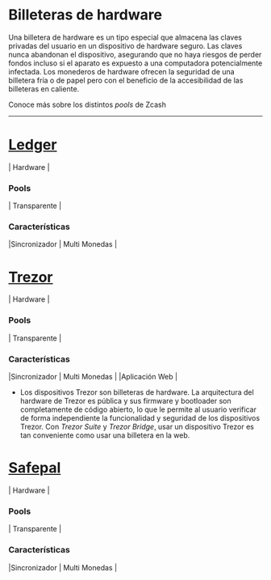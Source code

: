 # Billeteras de hardware #
Una billetera de hardware es un tipo especial que almacena las claves privadas del usuario en un dispositivo de hardware seguro. Las claves nunca abandonan el dispositivo, asegurando que no haya riesgos de perder fondos incluso si el aparato es expuesto a una computadora potencialmente infectada. Los monederos de hardware ofrecen la seguridad de una billetera fría o de papel pero con el beneficio de la accesibilidad de las billeteras en caliente.

Conoce más sobre los distintos _pools_ de Zcash 

---
# [Ledger](https://www.ledger.com/zcash-wallet) #
| Hardware |

### Pools ###
| Transparente |

### Características ###
|Sincronizador | Multi Monedas |

# [Trezor](https://wiki.trezor.io/Zcash_(ZEC)) #
| Hardware |

### Pools ###
| Transparente |

### Características ###
|Sincronizador | Multi Monedas | |Aplicación Web |
- Los dispositivos Trezor son billeteras de hardware. La arquitectura del hardware de Trezor es pública y sus firmware y bootloader son completamente de código abierto, lo que le permite al usuario verificar de forma independiente la funcionalidad y seguridad de los dispositivos Trezor. Con _Trezor Suite_ y _Trezor Bridge_, usar un dispositivo Trezor es tan conveniente como usar una billetera en la web.

# [Safepal](https://www.safepal.com/) #
| Hardware |

### Pools ###
| Transparente |

### Características ###
|Sincronizador | Multi Monedas |